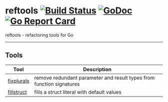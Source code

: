 # reftools [![Build Status](https://travis-ci.org/davidrjenni/reftools.svg?branch=master)](https://travis-ci.org/davidrjenni/reftools) [![GoDoc](https://godoc.org/github.com/davidrjenni/reftools?status.svg)](https://godoc.org/github.com/davidrjenni/reftools) [![Go Report Card](https://goreportcard.com/badge/github.com/davidrjenni/reftools)](https://goreportcard.com/report/github.com/davidrjenni/reftools)

reftools - refactoring tools for Go

---

## Tools

| Tool                          | Description                                                          |
|-------------------------------|----------------------------------------------------------------------|
| [fixplurals](cmd/fixplurals/) | remove redundant parameter and result types from function signatures |
| [fillstruct](cmd/fillstruct/) | fills a struct literal with default values                           |

